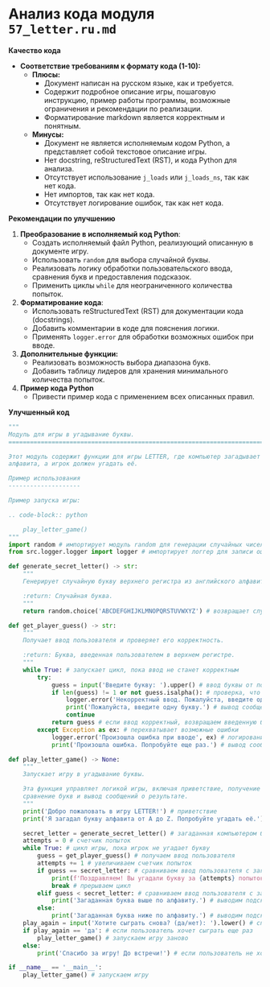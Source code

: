 # Анализ кода модуля `57_letter.ru.md`

**Качество кода**

- **Соответствие требованиям к формату кода (1-10):**
    -   **Плюсы:**
        -   Документ написан на русском языке, как и требуется.
        -   Содержит подробное описание игры, пошаговую инструкцию, пример работы программы, возможные ограничения и рекомендации по реализации.
        -   Форматирование markdown является корректным и понятным.
    -   **Минусы:**
        -   Документ не является исполняемым кодом Python, а представляет собой текстовое описание игры.
        -   Нет docstring, reStructuredText (RST), и кода Python для анализа.
        -   Отсутствует использование `j_loads` или `j_loads_ns`, так как нет кода.
        -   Нет импортов, так как нет кода.
        -   Отсутствует логирование ошибок, так как нет кода.

**Рекомендации по улучшению**

1. **Преобразование в исполняемый код Python**:
    -   Создать исполняемый файл Python, реализующий описанную в документе игру.
    -   Использовать `random` для выбора случайной буквы.
    -   Реализовать логику обработки пользовательского ввода, сравнения букв и предоставления подсказок.
    -   Применить циклы `while` для неограниченного количества попыток.
2. **Форматирование кода**:
    -   Использовать reStructuredText (RST) для документации кода (docstrings).
    -   Добавить комментарии в коде для пояснения логики.
    -   Применять `logger.error` для обработки возможных ошибок при вводе.
3. **Дополнительные функции:**
    -   Реализовать возможность выбора диапазона букв.
    -   Добавить таблицу лидеров для хранения минимального количества попыток.
4. **Пример кода Python**
   - Привести пример кода с применением всех описанных правил.

**Улучшенный код**

```python
"""
Модуль для игры в угадывание буквы.
=========================================================================================

Этот модуль содержит функции для игры LETTER, где компьютер загадывает случайную букву
алфавита, а игрок должен угадать её.

Пример использования
--------------------

Пример запуска игры:

.. code-block:: python

    play_letter_game()
"""
import random # импортирует модуль random для генерации случайных чисел
from src.logger.logger import logger # импортирует логгер для записи ошибок

def generate_secret_letter() -> str:
    """
    Генерирует случайную букву верхнего регистра из английского алфавита.

    :return: Случайная буква.
    """
    return random.choice('ABCDEFGHIJKLMNOPQRSTUVWXYZ') # возвращает случайную букву из алфавита

def get_player_guess() -> str:
    """
    Получает ввод пользователя и проверяет его корректность.

    :return: Буква, введенная пользователем в верхнем регистре.
    """
    while True: # запускает цикл, пока ввод не станет корректным
        try:
            guess = input('Введите букву: ').upper() # ввод буквы от пользователя и перевод ее в верхний регистр
            if len(guess) != 1 or not guess.isalpha(): # проверка, что введен только один символ и это буква
                logger.error('Некорректный ввод. Пожалуйста, введите одну букву.') # логирование ошибки
                print('Пожалуйста, введите одну букву.') # вывод сообщения об ошибке для пользователя
                continue
            return guess # если ввод корректный, возвращаем введенную букву
        except Exception as ex: # перехватывает возможные ошибки
            logger.error('Произошла ошибка при вводе', ex) # логирование ошибки
            print('Произошла ошибка. Попробуйте еще раз.') # вывод сообщения об ошибке для пользователя

def play_letter_game() -> None:
    """
    Запускает игру в угадывание буквы.

    Эта функция управляет логикой игры, включая приветствие, получение ввода,
    сравнение букв и вывод сообщений о результате.
    """
    print('Добро пожаловать в игру LETTER!') # приветствие
    print('Я загадал букву алфавита от A до Z. Попробуйте угадать её.') # вывод правил игры

    secret_letter = generate_secret_letter() # загаданная компьютером буква
    attempts = 0 # счетчик попыток
    while True: # цикл игры, пока игрок не угадает букву
        guess = get_player_guess() # получаем ввод пользователя
        attempts += 1 # увеличиваем счетчик попыток
        if guess == secret_letter: # сравниваем ввод пользователя с загаданной буквой
            print(f'Поздравляем! Вы угадали букву за {attempts} попыток!') # если игрок угадал, выводим сообщение
            break # прерываем цикл
        elif guess < secret_letter: # сравниваем ввод пользователя с загаданной буквой
            print('Загаданная буква выше по алфавиту.') # выводим подсказку, что загаданная буква выше
        else:
            print('Загаданная буква ниже по алфавиту.') # выводим подсказку, что загаданная буква ниже
    play_again = input('Хотите сыграть снова? (да/нет): ').lower() # спрашиваем пользователя, хочет ли он сыграть еще раз
    if play_again == 'да': # если пользователь хочет сыграть еще раз
        play_letter_game() # запускаем игру заново
    else:
        print('Спасибо за игру! До встречи!') # если пользователь не хочет играть, выводим сообщение прощания

if __name__ == '__main__':
    play_letter_game() # запускаем игру
```